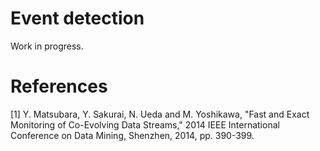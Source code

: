 # Event detection
Work in progress. <br/>
# References
[1] Y. Matsubara, Y. Sakurai, N. Ueda and M. Yoshikawa, "Fast and Exact Monitoring of Co-Evolving Data Streams," 2014 IEEE International Conference on Data Mining, Shenzhen, 2014, pp. 390-399.
